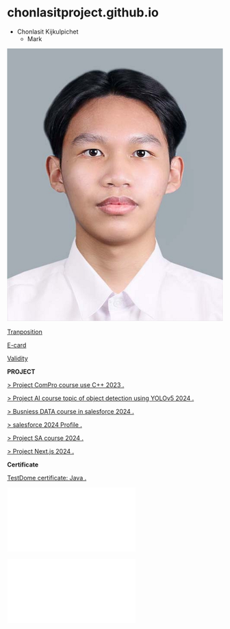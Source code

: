 # chonlasitproject.github.io
- Chonlasit Kijkulpichet
  - Mark

![Profile](photo/6530200088.jpg)


[Tranposition](tranposition.md)


[E-card](ecardChristmas.md)


[Validity](validity.md)


**PROJECT**

[ > Project ComPro course use C++ 2023 . ](https://drive.google.com/drive/folders/122ocS3-HD-NAftlw6yKVYrmQFU_x5wvk)

[ > Project AI course topic of object detection using YOLOv5 2024 . ](https://colab.research.google.com/drive/1hRJlCDvDuMALCEa2_PLdJ4BU5yyAdzG_?usp=sharing)

[ > Busniess DATA course in salesforce 2024 . ](https://www.canva.com/design/DAGTixvZj1I/sMhumihDHyHiEApiXLOUwQ/edit)

[ > salesforce 2024 Profile . ](https://www.salesforce.com/trailblazer/b0eaydqg0shmdlwcmo)

[ > Project SA course 2024 . ](https://drive.google.com/file/d/1BtBPHHMuRVBfTjDihgh-iqbO_OHgMJGi/view)

[ > Project Next.js 2024 . ](https://github.com/markchonlasit/Project-Next.js-2024)

**Certificate**


[TestDome certificate: Java . ](photo/javacertificate.png)



![MATHWORKS certificate : MATLAP Onramp . ](photo/certificate.pdf)



![MATHWORKS certificate : Introduction to Statistical Methods with MATLAB . ](photo/certificate02.pdf)



